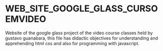 # WEB_SITE_GOOGLE_GLASS_CURSOEMVIDEO
 Website of the google glass project of the video course classes held by gustavo guanabara, this file has didactic objectives for understanding and apprehending html css and also for programming with javascript.
